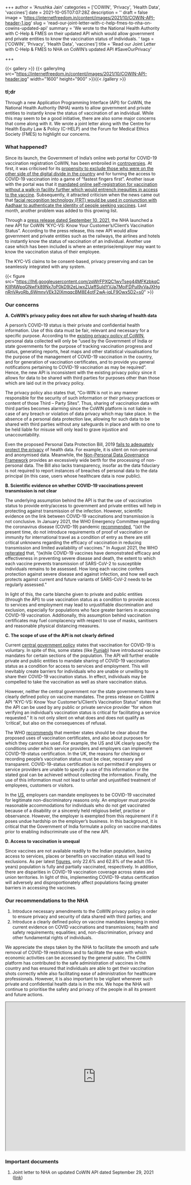 +++
author = 'Anushka Jain'
categories = ['COWIN', 'Privacy', 'Health Data', 'vaccines']
date = 2021-10-05T07:07:28Z
description = ''
draft = false
image = 'https://internetfreedom.in/content/images/2021/10/COWIN-API-header-1.jpg'
slug = 'read-our-joint-letter-with-c-help-fmes-to-nha-on-cowins-updated-api'
summary = 'We wrote to the National Health Authority with C-Help & FMES on their updated API which would allow government and private entities to know the vaccination status of individuals. '
tags = ['COWIN', 'Privacy', 'Health Data', 'vaccines']
title = 'Read our Joint Letter with C-Help & FMES to NHA on CoWIN’s updated API #SaveOurPrivacy'

+++


{{< gallery >}}
{{< galleryImg  src="https://internetfreedom.in/content/images/2021/10/COWIN-API-header.jpg" width="1600" height="900" >}}{{< /gallery >}}

>>>> <form><script src="https://checkout.razorpay.com/v1/payment-button.js" data-payment_button_id="pl_HLkgeWGQLMuddp" async> </script> </form>

### tl;dr

Through a new Application Programming Interface (API) for CoWIN, the National Health Authority (NHA) wants to allow government and private entities to instantly know the status of vaccination of an individual. While this may seem to be a good initiative, there are also some major concerns that come along with it. We wrote a joint letter along with the Centre for Health Equity Law & Policy (C-HELP) and the Forum for Medical Ethics Society (FMES) to highlight our concerns.



### What happened?

Since its launch, the Government of India’s online web portal for COVID-19 vaccination registration CoWIN, has been embroiled in [controversies](https://scroll.in/article/994465/indias-vaccine-booking-system-is-so-inefficient-that-people-are-turning-to-tech-workarounds). At first, it was criticised for its [propensity to exclude those who were on the other side of the digital divide in the country](https://indianexpress.com/article/technology/tech-news-technology/india-covid-19-cowin-portal-vaccine-rollout-strategy-has-a-digital-gap-those-trying-to-fix-it-7338250/) and for turning the access to COVID-19 vaccination into a game of “fastest fingers first”. Another issue with the portal was that it [mandated online self-registration for vaccination without a walk-in facility further which would entrench inequities in access to the vaccine](https://internetfreedom.in/delhi-high-court-issues-directions-on-suggestions-to-improve-the-cowin-platform/). Subsequently, it attracted criticism when the news came out that [facial recognition technology (FRT) would be used in conjunction with Aadhaar to authenticate the identity of people seeking vaccines](https://internetfreedom.in/sign-on-and-support-close-to-10-organisations-and-158-individuals-who-are-warning-against-aadhaar-based-facial-recognition-for-vaccination/). Last month, another problem was added to this growing list.

Through a [press release dated September 10, 2021](https://pib.gov.in/PressReleseDetailm.aspx?PRID=1753802), the NHA launched a new API for CoWIN “KYC-VS: Know Your Customer’s/Client’s Vaccination Status”. According to the press release, this new API would allow government and private entities such as the railways, the airlines and hotels to instantly know the status of vaccination of an individual. Another use case which has been included is where an enterprise/employer may want to know the vaccination status of their employee.

The KYC-VS claims to be consent-based, privacy preserving and can be seamlessly integrated with any system.



{{< figure src="https://lh6.googleusercontent.com/zqWrFPXQC1wvTseg44MFKzbkqCKIlPAWpqGNwFk89Nx7oP0kD9i2eLiwxZUaffSuIdYVJa7MoiFDPuI9vVaJXHgnRnVAyoRb_6WmnvVEk32IXmqqcBM8E4otF2wA-iqLF9Owx5D2=s0" >}}



### Our concerns

**A. CoWIN’s privacy policy does not allow for such sharing of health data**

A person’s COVID-19 status is their private and confidential health information. Use of this data must be fair, relevant and necessary for a specific purpose. According to the [existing privacy policy of CoWIN](https://www.cowin.gov.in/privacy-policy), personal data collected will only be “used by the Government of India or state governments for the purpose of tracking vaccination progress and status, generating reports, heat maps and other statistical visualisations for the purpose of the management of COVID-19 vaccination in the country, and for generation of vaccination certificates, and to provide you general notifications pertaining to COVID-19 vaccination as may be required”. Hence, the new API is inconsistent with the existing privacy policy since it allows for data to be shared with third parties for purposes other than those which are laid out in the privacy policy.

The privacy policy also states that, “Co-WIN is not in any manner responsible for the security of such information or their privacy practices or content of those Third – Party Sites”. Thus, sharing of vaccination data with third parties becomes alarming since the CoWIN platform is not liable in case of any breach or violation of data privacy which may take place. In the absence of a personal data protection law, allowing for such data to be shared with third parties without any safeguards in place and with no one to be held liable for misuse will only lead to grave injustice and unaccountability.

Even the proposed Personal Data Protection Bill, 2019 [fails to adequately protect the privacy](https://internetfreedom.in/will-indias-healthcare-data-be-protected-privacy-of-the-people/) of health data. For example, it is silent on non-personal and anonymised data. Meanwhile, the [Non-Personal Data Governance Framework](https://internetfreedom.in/unconstitutional-draft-report-on-non-personal-data-ignores-concerns-about-privacy-and-data-monopolies/) provides an excessively wide berth for the processing of non-personal data.  The Bill also lacks transparency, insofar as the data fiduciary is not required to report instances of breaches of personal data to the data principal (in this case, users whose healthcare data is now public).



**B. Scientific evidence on whether COVID-19 vaccinations prevent transmission is not clear**

The underlying assumption behind the API is that the use of vaccination status to provide entry/access to government and private entities will help in protecting against transmission of the infection. However, scientific evidence on the link between COVID-19 vaccinations and transmission is not conclusive. In January 2021, the WHO Emergency Committee regarding the coronavirus disease (COVID-19) pandemic [recommended](https://www.who.int/news/item/15-01-2021-statement-on-the-sixth-meeting-of-the-international-health-regulations-(2005)-emergency-committee-regarding-the-coronavirus-disease-(covid-19)-pandemic), “(a)t the present time, do not introduce requirements of proof of vaccination or immunity for international travel as a condition of entry as there are still critical unknowns regarding the efficacy of vaccination in reducing transmission and limited availability of vaccines.” In August 2021, the WHO [reiterated](https://apps.who.int/iris/bitstream/handle/10665/343361/WHO-2019-nCoV-Digital-certificates-vaccination-2021.1-eng.pdf?sequence=1&isAllowed=y) that, “(w)hile COVID-19 vaccines have demonstrated efficacy and effectiveness in preventing severe disease and death, the extent to which each vaccine prevents transmission of SARS-CoV-2 to susceptible individuals remains to be assessed. How long each vaccine confers protection against severe disease and against infection, and how well each protects against current and future variants of SARS-CoV-2 needs to be regularly assessed.”

In light of this, the carte blanche given to private and public entities (through the API) to use vaccination status as a condition to provide access to services and employment may lead to unjustifiable discrimination and exclusion, especially for populations who face greater barriers in accessing COVID-19 vaccination. Additionally, this assumption behind vaccination certificates may fuel complacency with respect to use of masks, sanitisers and reasonable physical distancing measures.

**C. The scope of use of the API is not clearly defined**

Current [central government policy](https://www.mohfw.gov.in/pdf/FAQsonCOVID19VaccineDecember2020.pdf) states that vaccination for COVID-19 is voluntary. In spite of this, some states (like [Punjab](https://timesofindia.indiatimes.com/city/chandigarh/punjab-government-employees-to-be-sent-on-compulsory-leave-after-september-15-if-not-a-single-vaccine-dose-taken/articleshow/86094094.cms)) have introduced vaccine mandates for certain sections of the population. The API will further enable private and public entities to mandate sharing of COVID-19 vaccination status as a condition for access to services and employment. This will inevitably create barriers for individuals who are unable or unwilling to share their COVID-19 vaccination status. In effect, individuals may be compelled to take the vaccination as well as share vaccination status.

However, neither the central government nor the state governments have a clearly defined policy on vaccine mandates. The press release on CoWIN API “KYC-VS: Know Your Customer’s/Client’s Vaccination Status” states that the API can be used by any public or private service provider “for whom verifying an individual’s vaccination status is critical for facilitating a service requested.” It is not only silent on what does and does not qualify as ‘critical’, but also on the consequences of refusal.

The WHO [recommends](https://apps.who.int/iris/bitstream/handle/10665/343361/WHO-2019-nCoV-Digital-certificates-vaccination-2021.1-eng.pdf?sequence=1&isAllowed=y) that member states should be clear about the proposed uses of vaccination certificates, and also about purposes for which they cannot be used. For example, the US and UK clearly specify the conditions under which service providers and employers can implement COVID-19-status certification. In the UK, the reasons for checking or recording people’s vaccination status must be clear, necessary and transparent. COVID-19-status certification is not permitted if employers or service providers are unable to specify a use of this information or the stated goal can be achieved without collecting the information. Finally, the use of this information must not lead to unfair and unjustified treatment of employees, customers or visitors.

In the [US](https://www.eeoc.gov/wysk/what-you-should-know-about-covid-19-and-ada-rehabilitation-act-and-other-eeo-laws#K), employers can mandate employees to be COVID-19 vaccinated for legitimate non-discriminatory reasons only. An employer must provide reasonable accommodations for individuals who do not get vaccinated because of a disability or a sincerely held religious belief, practise or observance. However, the employer is exempted from this requirement if it poses undue hardship on the employer’s business. In this background, it is critical that the Government of India formulate a policy on vaccine mandates prior to enabling indiscriminate use of the new API.

**D. Access to vaccination is unequal**

Since vaccines are not available readily to the Indian population, basing access to services, places or benefits on vaccination status will lead to exclusions. As per latest [figures](https://dashboard.cowin.gov.in/), only 22.6% and 62.8% of the adult (15+ years) population is fully and partially vaccinated, respectively. In addition, there are disparities in COVID-19 vaccination coverage across states and union territories. In light of this, implementing COVID-19-status certification will adversely and disproportionately affect populations facing greater barriers in accessing the vaccines.

### Our recommendations to the NHA

1. Introduce necessary amendments to the CoWIN privacy policy in order to ensure privacy and security of data shared with third parties; and
2. Introduce a clearly defined policy on vaccine mandates keeping in mind current evidence on COVID vaccinations and transmissions; health and safety requirements; equalities; and, non-discrimination, privacy and other fundamental rights of individuals.

We appreciate the steps taken by the NHA to facilitate the smooth and safe removal of COVID-19 restrictions and to facilitate the ease with which economic activities can be accessed by the general public. The CoWIN platform has contributed to the safe administration of vaccines in the country and has ensured that individuals are able to get their vaccination shots correctly while also facilitating ease of administration for healthcare professionals. However, it is also important to be vigilant whenever such private and confidential health data is in the mix. We hope the NHA will continue to prioritise the safety and privacy of the people in all its present and future actions.

<iframe src="https://drive.google.com/file/d/1b4oQZm_dQMC5WXcPisdwIA8TTW952RGh/preview" width="580" height="480"></iframe>

### Important documents

1. Joint letter to NHA on updated CoWIN API dated September 29, 2021 ([link](https://drive.google.com/file/d/1v4PSXIRckYegO9vPnZyxvb3YmpbMr4gk/view?usp=sharing))

> > > <form><script src="https://cdn.razorpay.com/static/widget/subscription-button.js" data-subscription_button_id="pl_HLk5qU1K35hmPH" data-button_theme="brand-color" async> </script> </form>





